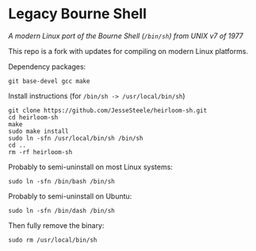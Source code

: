 # Legacy Bourne Shell
*A modern Linux port of the Bourne Shell (`/bin/sh`) from UNIX v7 of 1977*

This repo is a fork with updates for compiling on modern Linux platforms.

Dependency packages:

```console
git base-devel gcc make
```

Install instructions (for `/bin/sh -> /usr/local/bin/sh`)

```console
git clone https://github.com/JesseSteele/heirloom-sh.git
cd heirloom-sh
make
sudo make install
sudo ln -sfn /usr/local/bin/sh /bin/sh
cd ..
rm -rf heirloom-sh
```

Probably to semi-uninstall on most Linux systems:

```console
sudo ln -sfn /bin/bash /bin/sh
```

Probably to semi-uninstall on Ubuntu:

```console
sudo ln -sfn /bin/dash /bin/sh
```

Then fully remove the binary:

```console
sudo rm /usr/local/bin/sh
```
